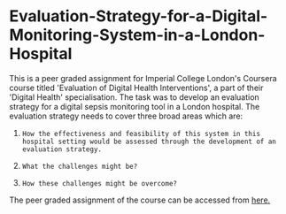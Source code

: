 # Evaluation-Strategy-for-a-Digital-Monitoring-System-in-a-London-Hospital
This is a peer graded assignment for Imperial College London's Coursera course titled 'Evaluation of Digital Health Interventions', a part of their 'Digital Health' specialisation. The task was to develop an evaluation strategy for a digital sepsis monitoring tool in a London hospital.
The evaluation strategy needs to cover three broad areas which are:
1.     How the effectiveness and feasibility of this system in this hospital setting would be assessed through the development of an evaluation strategy. 

2.     What the challenges might be?

3.     How these challenges might be overcome?

The peer graded assignment of the course can be accessed from [here.](https://www.coursera.org/learn/evaluation-of-digital-health-interventions/peer/hvcWl/evaluation-strategy-for-a-digital-monitoring-system-in-a-london-hospital)
